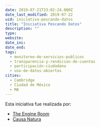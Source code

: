 ```yaml
---
date: 2019-07-21T23:02:24.000Z
date_last_modified: 2019-07-22
uid: iniciativa-pescando-datos
title: "Iniciativa Pescando Datos"
description: ""
type: 
website: 
date_ini: 
date_end: 
tags:
  - monitoreo-de-servicios-publicos
  - transparencia-y-rendicion-de-cuentas
  - participación-ciudadana
  - uso-de-datos-abiertos
cities: 
  - Cambridge
  - Ciudad de México
  - MA
---
```


Esta iniciativa fue realizada por:

- [The Engine Room](/i/the-engine-room.html)
- [Causa Natura](/i/causa-natura.html)
